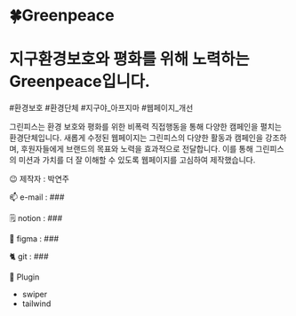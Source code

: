 # 🍀Greenpeace

# 지구환경보호와 평화를 위해 노력하는 Greenpeace입니다.

#환경보호 #환경단체 #지구야_아프지마 #웹페이지_개선

그린피스는 환경 보호와 평화를 위한 비폭력 직접행동을 통해 다양한 캠페인을 펼치는 환경단체입니다. 
새롭게 수정된 웹페이지는 그린피스의 다양한 활동과 캠페인을 강조하며, 후원자들에게 브랜드의 목표와 노력을 효과적으로 전달합니다. 
이를 통해 그린피스의 미션과 가치를 더 잘 이해할 수 있도록 웹페이지를 고심하여 제작했습니다.

😉 제작자 : 박연주

📫 e-mail : ###

🗒 notion : ###

🎨 figma : ###

🐈 git : ###

🔧 Plugin
- swiper 
- tailwind 
